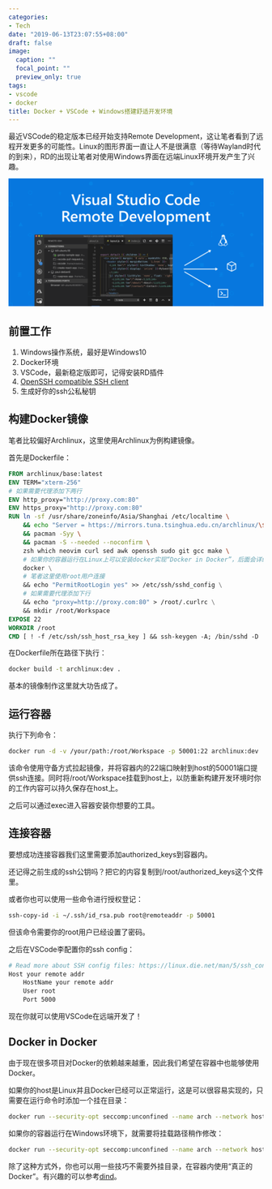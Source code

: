 ```yaml
---
categories:
- Tech
date: "2019-06-13T23:07:55+08:00"
draft: false
image:
  caption: ""
  focal_point: ""
  preview_only: true
tags:
- vscode
- docker
title: Docker + VSCode + Windows搭建舒适开发环境
---
```


最近VSCode的稳定版本已经开始支持Remote Development，这让笔者看到了远程开发更多的可能性。Linux的图形界面一直让人不是很满意（等待Wayland时代的到来），RD的出现让笔者对使用Windows界面在远端Linux环境开发产生了兴趣。

<!--more--> 

![Docker + VSCode + Windows搭建舒适开发环境](featured.png)

## 前置工作

1. Windows操作系统，最好是Windows10
2. Docker环境
3. VSCode，最新稳定版即可，记得安装RD插件
4. [OpenSSH compatible SSH client](https://code.visualstudio.com/docs/remote/troubleshooting#_installing-a-supported-ssh-client)
5. 生成好你的ssh公私秘钥

## 构建Docker镜像

笔者比较偏好Archlinux，这里使用Archlinux为例构建镜像。

首先是Dockerfile：

```Dockerfile
FROM archlinux/base:latest
ENV TERM="xterm-256"
# 如果需要代理添加下两行
ENV http_proxy="http://proxy.com:80"
ENV https_proxy="http://proxy.com:80"
RUN ln -sf /usr/share/zoneinfo/Asia/Shanghai /etc/localtime \
    && echo "Server = https://mirrors.tuna.tsinghua.edu.cn/archlinux/\$repo/os/\$arch" > /etc/pacman.d/mirrorlist \
    && pacman -Syy \
    && pacman -S --needed --noconfirm \
    zsh which neovim curl sed awk openssh sudo git gcc make \
    # 如果你的容器运行在Linux上可以安装docker实现“Docker in Docker”，后面会详细介绍
    docker \
    # 笔者这里使用root用户连接
    && echo "PermitRootLogin yes" >> /etc/ssh/sshd_config \
    # 如果需要代理添加下行
    && echo "proxy=http://proxy.com:80" > /root/.curlrc \
    && mkdir /root/Workspace
EXPOSE 22
WORKDIR /root
CMD [ ! -f /etc/ssh/ssh_host_rsa_key ] && ssh-keygen -A; /bin/sshd -D
```

在Dockerfile所在路径下执行：

```sh
docker build -t archlinux:dev .
```

基本的镜像制作这里就大功告成了。

## 运行容器

执行下列命令：

```sh
docker run -d -v /your/path:/root/Workspace -p 50001:22 archlinux:dev
```

该命令使用守备方式拉起镜像，并将容器内的22端口映射到host的50001端口提供ssh连接。同时将/root/Workspace挂载到host上，以防重新构建开发环境时你的工作内容可以持久保存在host上。

之后可以通过exec进入容器安装你想要的工具。

## 连接容器

要想成功连接容器我们这里需要添加authorized_keys到容器内。

还记得之前生成的ssh公钥吗？把它的内容复制到/root/authorized_keys这个文件里。

或者你也可以使用一些命令进行授权登记：

```sh
ssh-copy-id -i ~/.ssh/id_rsa.pub root@remoteaddr -p 50001
```

但该命令需要你的root用户已经设置了密码。

之后在VSCode李配置你的ssh config：

```sh
# Read more about SSH config files: https://linux.die.net/man/5/ssh_config
Host your remote addr
    HostName your remote addr
    User root
    Port 5000
```

现在你就可以使用VSCode在远端开发了！

## Docker in Docker

由于现在很多项目对Docker的依赖越来越重，因此我们希望在容器中也能够使用Docker。

如果你的host是Linux并且Docker已经可以正常运行，这是可以很容易实现的，只需要在运行命令时添加一个挂在目录：

```sh
docker run --security-opt seccomp:unconfined --name arch --network host -d -v /your/path:/root/Workspace -v /var/run/docker.sock:/var/run/docker.sock -p 50001:22 archlinux:dev
```

如果你的容器运行在Windows环境下，就需要将挂载路径稍作修改：

```sh
docker run --security-opt seccomp:unconfined --name arch --network host -d -v /your/path:/root/Workspace -v //var/run/docker.sock:/var/run/docker.sock -p 50001:22 archlinux:dev
```

除了这种方式外，你也可以用一些技巧不需要外挂目录，在容器内使用“真正的Docker”。有兴趣的可以参考[dind](https://github.com/jpetazzo/dind)。

